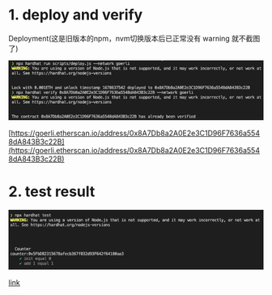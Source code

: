 # 1. deploy and verify

Deployment(这是旧版本的npm，nvm切换版本后已正常没有 warning 就不截图了)

![screen shot](1.deploy-and-verify.png "deploy-and-verify.png")

[https://goerli.etherscan.io/address/0x8A7Db8a2A0E2e3C1D96F7636a5548dA843B3c22B](https://goerli.etherscan.io/address/0x8A7Db8a2A0E2e3C1D96F7636a5548dA843B3c22B)

# 2. test result
![screen shot](2.test-func.png "tx screen shot")

[link](2.test-func.png)
